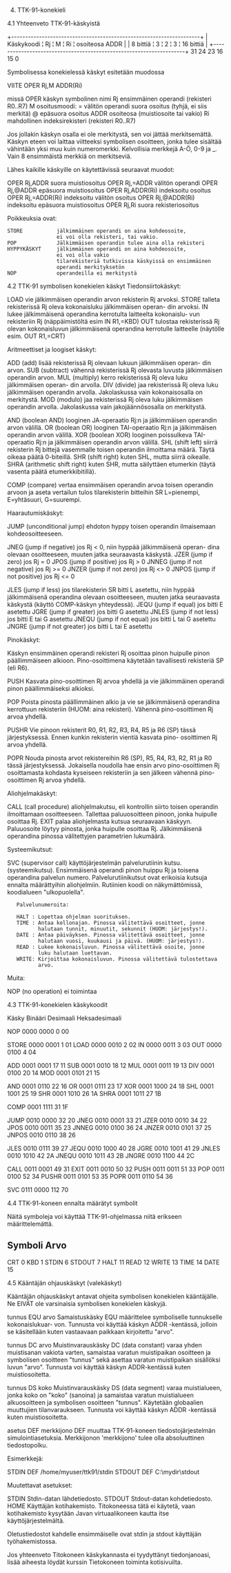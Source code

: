 4. TTK-91-konekieli

4.1 Yhteenveto TTK-91-käskyistä

+--------------------------------------------------------------------+
|    Käskykoodi    ¦  Rj ¦ M ¦  Ri ¦      osoiteosa ADDR             |
|    8 bittiä      ¦  3  ¦ 2 ¦  3  ¦         16 bittiä               |
+--------------------------------------------------------------------+
31               24 23           16 15                               0

Symbolisessa konekielessä käskyt esitetään muodossa

VIITE  OPER Rj,M ADDR(Ri)

missä  OPER    käskyn symbolinen nimi
       Rj      ensimmäinen operandi (rekisteri R0..R7)
       M       osoitusmoodi:
               =   välitön operandi
                   suora osoitus (tyhjä, ei siis merkitä)
               @   epäsuora osoitus
       ADDR    osoiteosa (muistiosoite tai vakio)
       Ri      mahdollinen indeksirekisteri (rekisteri R0..R7)

Jos jollakin käskyn osalla ei ole merkitystä, sen voi jättää merkitsemättä. Käskyn eteen voi laittaa viitteeksi symbolisen osoitteen, jonka tulee sisältää vähintään yksi muu kuin numeromerkki. Kelvollisia merkkejä A-Ö, 0-9 ja _. Vain 8 ensimmäistä merkkiä on merkitseviä.


Lähes kaikille käskyille on käytettävissä seuraavat muodot:

   OPER Rj,ADDR        suora muistiosoitus
   OPER Rj,=ADDR       välitön operandi 
   OPER Rj,@ADDR       epäsuora muistiosoitus
   OPER Rj,ADDR(Ri)    indeksoitu osoitus
   OPER Rj,=ADDR(Ri)   indeksoitu välitön osoitus
   OPER Rj,@ADDR(Ri)   indeksoitu epäsuora muistiosoitus
   OPER Rj,Ri          suora rekisteriosoitus

Poikkeuksia ovat:

    STORE           jälkimmäinen operandi on aina kohdeosoite,
                    ei voi olla rekisteri, tai vakio.
    POP             Jälkimmäisen operandin tulee aina olla rekisteri
    HYPPYKÄSKYT     jälkimmäinen operandi on aina kohdeosoite,
                    ei voi olla vakio
                    tilarekisteriä tutkivissa käskyissä on ensimmäinen
                    operandi merkityksetön
    NOP             operandeilla ei merkitystä

4.2 TTK-91 symbolisen konekielen käskyt
Tiedonsiirtokäskyt:

LOAD   vie jälkimmäisen operandin arvon rekisterin Rj arvoksi.
STORE  talleta rekisterissä Rj oleva  kokonaisluku jälkimmäisen operan-
       din arvoksi.
IN     lukee jälkimmäisenä operandina kerrotulta laitteelta kokonaislu-
       vun rekisteriin Rj (näppäimistöltä esim IN R1,=KBD)
OUT    tulostaa rekisterissä Rj olevan kokonaisluvun jälkimmäisenä
       operandina kerrotulle laitteelle (näytölle esim. OUT R1,=CRT)

Aritmeettiset ja loogiset käskyt:

ADD    (add) lisää rekisterissä Rj olevaan lukuun  jälkimmäisen operan-
       din arvon.
SUB    (subtract) vähennä rekisterissä Rj olevasta luvusta  jälkimmäisen
       operandin arvon.
MUL    (multiply) kerro rekisterissä Rj oleva luku  jälkimmäisen operan-
       din arvolla.
DIV    (divide) jaa rekisterissä Rj oleva luku jälkimmäisen operandin
       arvolla. Jakolaskussa vain kokonaisosalla on merkitystä.
MOD    (modulo) jaa rekisterissä Rj oleva luku  jälkimmäisen operandin
       arvolla. Jakolaskussa vain jakojäännösosalla on merkitystä.

AND    (boolean AND) looginen JA-operaatio Rj:n ja jälkimmäisen
       operandin arvon välillä.
OR     (boolean OR) looginen TAI-operaatio Rj:n ja jälkimmäisen
       operandin arvon välillä.
XOR    (boolean XOR) looginen poissulkeva TAI-operaatio Rj:n ja
       jälkimmäisen operandin arvon välillä.
SHL    (shift left) siirrä rekisterin Rj bittejä vasemmalle toisen
       operandin ilmoittama määrä. Täytä oikeaa päätä 0-biteillä.
SHR    (shift right) kuten SHL, mutta siirrä oikealle.
SHRA   (arithmetic shift right) kuten SHR, mutta säilyttäen etumerkin
       (täytä vasenta päätä etumerkkibitillä).

COMP   (compare) vertaa ensimmäisen operandin arvoa toisen operandin
       arvoon ja aseta vertailun tulos tilarekisterin bitteihin SR
       L=pienempi, E=yhtäsuuri, G=suurempi.

Haarautumiskäskyt:

JUMP   (unconditional jump) ehdoton hyppy toisen operandin ilmaisemaan
       kohdeosoitteeseen.

JNEG   (jump if negative) jos Rj < 0, niin hyppää jälkimmäisenä operan-
       dina olevaan osoitteeseen, muuten jatka seuraavasta käskystä.
JZER   (jump if zero)         jos Rj = 0
JPOS   (jump if positive)     jos Rj > 0
JNNEG  (jump if not negative) jos Rj >= 0
JNZER  (jump if not zero)     jos Rj <> 0
JNPOS  (jump if not positive) jos Rj <= 0

JLES   (jump if less) jos tilarekisterin SR bitti L asetettu, niin
       hyppää jälkimmäisenä operandina olevaan osoitteeseen, muuten
       jatka seuraavasta käskystä (käyttö COMP-käskyn yhteydessä).
JEQU   (jump if equal)         jos bitti E asetettu
JGRE   (jump if greater)       jos bitti G asetettu
JNLES  (jump if not less)      jos bitti E tai G asetettu
JNEQU  (jump if not equal)     jos bitti L tai G asetettu
JNGRE  (jump if not greater)   jos bitti L tai E asetettu

Pinokäskyt:

Käskyn ensimmäinen operandi rekisteri Rj osoittaa pinon huipulle pinon päällimmäiseen alkioon. Pino-osoittimena käytetään tavallisesti rekisteriä SP (eli R6).

PUSH   Kasvata pino-osoittimen Rj arvoa yhdellä ja vie jälkimmäinen
       operandi pinon päällimmäiseksi alkioksi.

POP    Poista pinosta päällimmäinen alkio ja vie se jälkimmäisenä
       operandina kerrottuun rekisteriin (HUOM: aina rekisteri).
       Vähennä pino-osoittimen Rj arvoa yhdellä.

PUSHR  Vie pinoon rekisterit R0, R1, R2, R3, R4, R5 ja R6 (SP) tässä
       järjestyksessä. Ennen kunkin rekisterin vientiä kasvata pino-
       osoittimen Rj arvoa yhdellä. 

POPR   Nouda pinosta arvot rekistereihin R6 (SP), R5, R4, R3, R2, R1 ja 
       R0 tässä järjestyksessä. Jokaisella noudolla hae ensin arvo
       pino-osoittimen Rj osoittamasta kohdasta kyseiseen rekisteriin 
       ja sen jälkeen vähennä pino-osoittimen Rj arvoa yhdellä.

Aliohjelmakäskyt:

CALL   (call procedure) aliohjelmakutsu, eli kontrollin siirto toisen
       operandin ilmoittamaan osoitteeseen. Tallettaa paluuosoitteen
       pinoon, jonka huipulle osoittaa Rj.
EXIT   palaa aliohjelmasta kutsua seuraavaan käskyyn. Paluuosoite löytyy
       pinosta, jonka huipulle osoittaa Rj. Jälkimmäisenä operandina
       pinossa välitettyjen parametrien lukumäärä.

Systeemikutsut:

SVC    (supervisor call) käyttöjärjestelmän palvelurutiinin kutsu.
       (systeemikutsu). Ensimmäisenä operandi pinon huippu Rj ja toisena
       operandina palvelun numero. Palvelurutiinikutsut ovat erikoisia
       kutsuja ennalta määrättyihin aliohjelmiin. Rutiinien koodi on
       näkymättömissä, koodialueen "ulkopuolella".

       Palvelunumeroita:

       HALT : Lopettaa ohjelman suorituksen.
       TIME : Antaa kellonajan. Pinossa välitettävä osoitteet, jonne
              halutaan tunnit, minuutit, sekunnit (HUOM: järjestys!).
       DATE : Antaa päiväyksen. Pinossa välitettävä osoitteet, jonne
              halutaan vuosi, kuukausi ja päivä. (HUOM: järjestys!).
       READ : Lukee kokonaisluvun. Pinossa välitettävä osoite, jonne
              luku halutaan luettavan.
       WRITE: Kirjoittaa kokonaisluvun. Pinossa välitettävä tulostettava
              arvo.
Muita:

NOP    (no operation) ei toimintaa

4.3 TTK-91-konekielen käskykoodit

   Käsky     Binääri   Desimaali Heksadesimaali

   NOP       0000 0000     0        00            

   STORE     0000 0001     1        01
   LOAD      0000 0010     2        02
   IN        0000 0011     3        03
   OUT       0000 0100     4        04

   ADD       0001 0001    17        11
   SUB       0001 0010    18        12
   MUL       0001 0011    19        13
   DIV       0001 0100    20        14
   MOD       0001 0101    21        15

   AND       0001 0110    22        16
   OR        0001 0111    23        17
   XOR       0001 1000    24        18
   SHL       0001 1001    25        19
   SHR       0001 1010    26        1A
   SHRA      0001 1011    27        1B

   COMP      0001 1111    31        1F

   JUMP      0010 0000    32        20
   JNEG      0010 0001    33        21
   JZER      0010 0010    34        22
   JPOS      0010 0011    35        23
   JNNEG     0010 0100    36        24
   JNZER     0010 0101    37        25
   JNPOS     0010 0110    38        26

   JLES      0010 0111    39        27
   JEQU      0010 1000    40        28
   JGRE      0010 1001    41        29
   JNLES     0010 1010    42        2A
   JNEQU     0010 1011    43        2B
   JNGRE     0010 1100    44        2C

   CALL      0011 0001    49        31
   EXIT      0011 0010    50        32
   PUSH      0011 0011    51        33
   POP       0011 0100    52        34
   PUSHR     0011 0101    53        35
   POPR      0011 0110    54        36

   SVC       0111 0000   112        70

4.4 TTK-91-koneen ennalta määrätyt symbolit

Näitä symboleja voi käyttää TTK-91-ohjelmassa niitä erikseen määrittelemättä.

Symboli         Arvo
--------------------
CRT             0
KBD             1
STDIN           6
STDOUT          7
HALT            11
READ            12
WRITE           13
TIME            14
DATE            15

4.5 Kääntäjän ohjauskäskyt (valekäskyt)

Kääntäjän ohjauskäskyt antavat ohjeita symbolisen konekielen kääntäjälle. Ne EIVÄT ole varsinaisia symbolisen konekielen käskyjä.

tunnus EQU arvo
Samaistuskäsky EQU määrittelee symboliselle tunnukselle kokonaislukuar- von. Tunnusta voi käyttää käskyn ADDR -kentässä, jolloin se käsitellään kuten vastaavaan paikkaan kirjoitettu "arvo".

tunnus DC arvo
Muistinvarauskäsky DC (data constant) varaa yhden muistisanan vakiota varten, samaistaa varatun muistipaikan osoitteen ja symbolisen osoitteen "tunnus" sekä asettaa varatun muistipaikan sisällöksi luvun "arvo". Tunnusta voi käyttää käskyn ADDR-kentässä kuten muistiosoitetta.

tunnus DS koko
Muistinvarauskäsky DS (data segment) varaa muistialueen, jonka koko on "koko" (sanoina) ja samaistaa varatun muistialueen alkuosoitteen ja symbolisen osoitteen "tunnus". Käytetään globaalien muuttujien tilanvaraukseen. Tunnusta voi käyttää käskyn ADDR -kentässä kuten muistiosoitetta.

asetus DEF merkkijono
DEF muuttaa TTK-91-koneen tiedostojärjestelmän simulointiasetuksia. Merkkijonon 'merkkijono' tulee olla absoluuttinen tiedostopolku.

Esimerkkejä:

  STDIN DEF /home/myuser/ttk91/stdin
  STDOUT DEF C:\mydir\stdout

Muutettavat asetukset:

  STDIN   Stdin-datan lähdetiedosto.
  STDOUT  Stdout-datan kohdetiedosto.
  HOME    Käyttäjän kotihakemisto. Titokoneessa tätä ei käytetä, vaan
          kotihakemisto kysytään Javan virtuaalikoneen kautta itse
          käyttöjärjestelmältä.

Oletustiedostot kahdelle ensimmäiselle ovat stdin ja stdout käyttäjän työhakemistossa.

Jos yhteenveto Titokoneen käskykannasta ei tyydyttänyt tiedonjanoasi, lisää aiheesta löydät kurssin Tietokoneen toiminta kotisivuilta.
